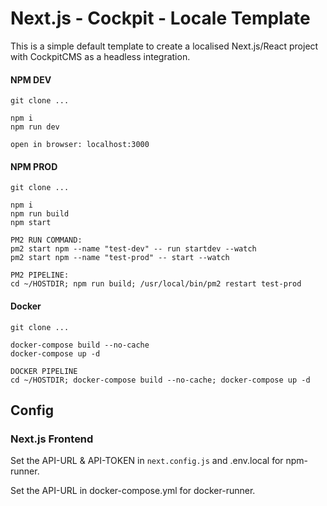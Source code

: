 # Next.js - Cockpit - Locale Template

This is a simple default template to create a localised Next.js/React project with CockpitCMS as a headless integration.




#### NPM DEV
```
git clone ...

npm i
npm run dev

open in browser: localhost:3000
```

#### NPM PROD
```
git clone ...

npm i
npm run build
npm start
```

```
PM2 RUN COMMAND:
pm2 start npm --name "test-dev" -- run startdev --watch
pm2 start npm --name "test-prod" -- start --watch

PM2 PIPELINE: 
cd ~/HOSTDIR; npm run build; /usr/local/bin/pm2 restart test-prod
```
#### Docker
```
git clone ...

docker-compose build --no-cache
docker-compose up -d 

DOCKER PIPELINE
cd ~/HOSTDIR; docker-compose build --no-cache; docker-compose up -d
```

## Config
### Next.js Frontend
Set the API-URL & API-TOKEN in `next.config.js` and .env.local for npm-runner.

Set the API-URL in docker-compose.yml for docker-runner.